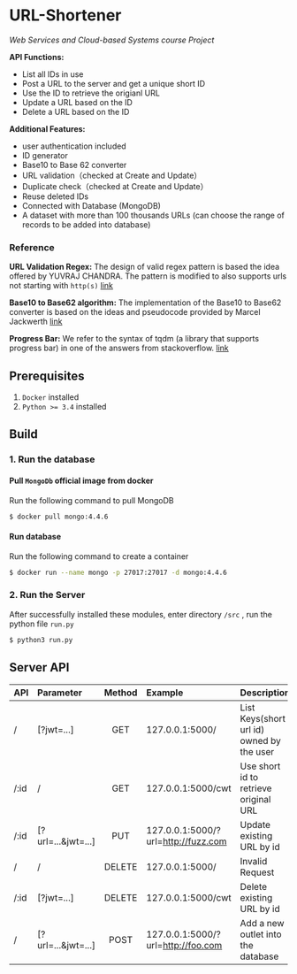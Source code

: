 # URL-Shortener

*Web Services and Cloud-based Systems course Project*

**API Functions:** 
- List all IDs in use 
- Post a URL to the server and get a unique short ID
- Use the ID to retrieve the origianl URL
- Update a URL based on the ID
- Delete a URL based on the ID


**Additional Features:**
- user authentication included
- ID generator
- Base10 to Base 62 converter
- URL validation（checked at Create and Update）
- Duplicate check（checked at Create and Update）
- Reuse deleted IDs 
- Connected with Database (MongoDB)
- A dataset with more than 100 thousands URLs (can choose the range of records to be added into database)

### Reference
**URL Validation Regex:**
The design of valid regex pattern is based the idea offered by YUVRAJ CHANDRA.
The pattern is modified to also supports urls not starting with `http(s)`
[link](https://www.makeuseof.com/regular-expressions-validate-url/)

**Base10 to Base62 algorithm:**
The implementation of the Base10 to Base62 converter is based on the ideas and pseudocode provided by Marcel Jackwerth
[link](https://stackoverflow.com/questions/742013/how-do-i-create-a-url-shortener)

**Progress Bar:**
We refer to the syntax of tqdm (a library that supports progress bar) in one of the answers from stackoverflow.
[link](https://stackoverflow.com/questions/43259717/progress-bar-for-a-for-loop-in-python-script)

## Prerequisites

1. `Docker`  installed
2. `Python >= 3.4`  installed

## Build

### 1. Run the database

#### Pull `MongoDb` official image from docker

Run the following command to pull MongoDB

```bash
$ docker pull mongo:4.4.6
```

#### Run database

Run the following command to create a container

```bash
$ docker run --name mongo -p 27017:27017 -d mongo:4.4.6
```

### 2. Run the Server

After successfully installed these modules, enter  directory `/src` , run the python file `run.py`

```bash
$ python3 run.py
```

## Server API
| API | Parameter | Method | Example| Description |
| :--- | :---- | :---: |:---|:---|
| / |[?jwt=...] |  GET   | 127.0.0.1:5000/ | List Keys(short url id) owned by the user|
/:id |/ |GET|127.0.0.1:5000/cwt|Use short id to retrieve original URL|
/:id|[?url=...&jwt=...]|PUT|127.0.0.1:5000/?url=http://fuzz.com| Update existing URL by id|
/ | /| DELETE| 127.0.0.1:5000/ | Invalid Request| 
/:id |[?jwt=...]| DELETE | 127.0.0.1:5000/cwt| Delete existing URL by id|
/ |[?url=...&jwt=...] | POST  | 127.0.0.1:5000/?url=http://foo.com |Add a new outlet into the database|

